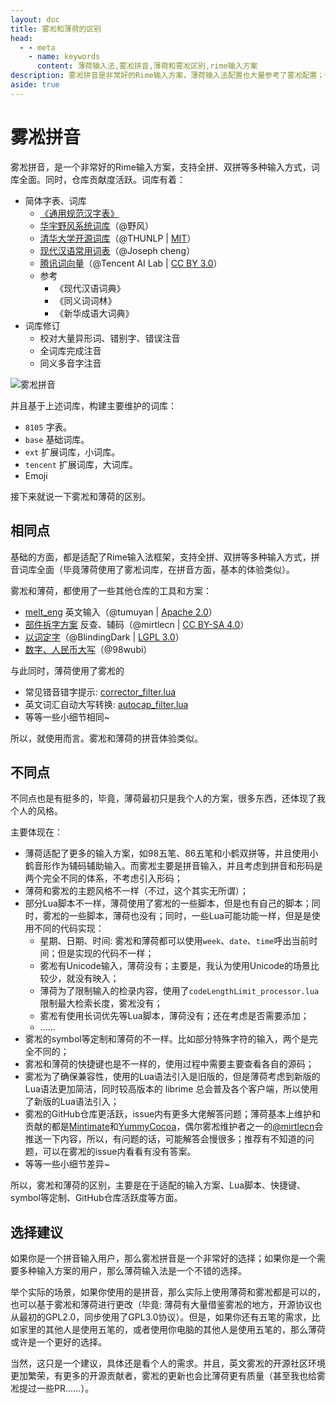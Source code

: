 ```yaml
---
layout: doc
title: 雾凇和薄荷的区别
head:
  - - meta
    - name: keywords
      content: 薄荷输入法,雾凇拼音,薄荷和雾凇区别,rime输入方案
description: 雾凇拼音是非常好的Rime输入方案，薄荷输入法配置也大量参考了雾凇配置；但是，雾凇拼音和薄荷输入方案配置，具体有什么区别呢？
aside: true
---
```

# 雾凇拼音
雾凇拼音，是一个非常好的Rime输入方案，支持全拼、双拼等多种输入方式，词库全面。同时，仓库贡献度活跃。词库有着：
- 简体字表、词库
    -   [《通用规范汉字表》](https://github.com/iDvel/The-Table-of-General-Standard-Chinese-Characters)
    -   [华宇野风系统词库](http://bbs.pinyin.thunisoft.com/forum.php?mod=viewthread&tid=30049)（@野风）
    -   [清华大学开源词库](https://github.com/thunlp/THUOCL)（@THUNLP | [MIT](https://github.com/thunlp/THUOCL/blob/master/LICENSE)）
    -   [现代汉语常用词表](https://gist.github.com/indiejoseph/eae09c673460aa0b56db)（@Joseph cheng）
    -   [腾讯词向量](https://ai.tencent.com/ailab/nlp/en/download.html)（@Tencent AI Lab | [CC BY 3.0](https://creativecommons.org/licenses/by/3.0/)）
    -   参考
        -   《现代汉语词典》
        -   《同义词词林》
        -   《新华成语大词典》
- 词库修订
    - 校对大量异形词、错别字、错误注音
    - 全词库完成注音
    - 同义多音字注音

![雾凇拼音](/image/demo/demoOfRimeIce.webp)

并且基于上述词库，构建主要维护的词库：
- `8105` 字表。
- `base` 基础词库。
- `ext` 扩展词库，小词库。
- `tencent` 扩展词库，大词库。
- Emoji

接下来就说一下雾凇和薄荷的区别。

## 相同点
基础的方面，都是适配了Rime输入法框架，支持全拼、双拼等多种输入方式，拼音词库全面（毕竟薄荷使用了雾凇词库，在拼音方面，基本的体验类似）。

雾凇和薄荷，都使用了一些其他仓库的工具和方案：
- [melt_eng](https://github.com/tumuyan/rime-melt) 英文输入（@tumuyan | [Apache 2.0](https://github.com/tumuyan/rime-melt/blob/master/LICENSE)）
- [部件拆字方案](https://github.com/mirtlecn/rime-radical-pinyin) 反查、辅码（@mirtlecn | [CC BY-SA 4.0](https://github.com/mirtlecn/rime-radical-pinyin/blob/master/LICENSE)）
- [以词定字](https://github.com/BlindingDark/rime-lua-select-character)（@BlindingDark | [LGPL 3.0](https://github.com/BlindingDark/rime-lua-select-character/blob/master/LICENSE)）
- [数字、人民币大写](https://github.com/yanhuacuo/98wubi/blob/master/lua/number.lua)（@98wubi）

与此同时，薄荷使用了雾凇的
- 常见错音错字提示: [corrector_filter.lua](https://github.com/Mintimate/oh-my-rime/blob/main/lua/corrector_filter.lua)
- 英文词汇自动大写转换: [autocap_filter.lua](https://github.com/Mintimate/oh-my-rime/blob/main/lua/autocap_filter.lua)
- 等等一些小细节相同~

所以，就使用而言。雾凇和薄荷的拼音体验类似。

## 不同点
不同点也是有挺多的，毕竟，薄荷最初只是我个人的方案，很多东西，还体现了我个人的风格。

主要体现在：
- 薄荷适配了更多的输入方案，如98五笔、86五笔和小鹤双拼等，并且使用小鹤音形作为辅码辅助输入。而雾凇主要是拼音输入，并且考虑到拼音和形码是两个完全不同的体系，不考虑引入形码；
- 薄荷和雾凇的主题风格不一样（不过，这个其实无所谓）；
- 部分Lua脚本不一样，薄荷使用了雾凇的一些脚本，但是也有自己的脚本；同时，雾凇的一些脚本，薄荷也没有；同时，一些Lua可能功能一样，但是是使用不同的代码实现：
  - 星期、日期、时间: 雾凇和薄荷都可以使用`week`、`date`、`time`呼出当前时间；但是实现的代码不一样；
  - 雾凇有Unicode输入，薄荷没有；主要是，我认为使用Unicode的场景比较少，就没有映入；
  - 薄荷为了限制输入的检录内容，使用了`codeLengthLimit_processor.lua`限制最大检索长度，雾凇没有；
  - 雾凇有使用长词优先等Lua脚本，薄荷没有；还在考虑是否需要添加；
  - ……
- 雾凇的symbol等定制和薄荷的不一样。比如部分特殊字符的输入，两个是完全不同的；
- 雾凇和薄荷的快捷键也是不一样的，使用过程中需要主要查看各自的源码；
- 雾凇为了确保兼容性，使用的Lua语法引入是旧版的，但是薄荷考虑到新版的Lua语法更加简洁，同时较高版本的 librime 总会普及各个客户端，所以使用了新版的Lua语法引入；
- 雾凇的GitHub仓库更活跃，issue内有更多大佬解答问题；薄荷基本上维护和贡献的都是[Mintimate](https://github.com/Mintimate)和[YummyCocoa](https://github.com/YummyCocoa)，偶尔雾凇维护者之一的[@mirtlecn](https://github.com/mirtlecn)会推送一下内容，所以，有问题的话，可能解答会慢很多；推荐有不知道的问题，可以在雾凇的issue内看看有没有答案。
- 等等一些小细节差异~

所以，雾凇和薄荷的区别，主要是在于适配的输入方案、Lua脚本、快捷键、symbol等定制、GitHub仓库活跃度等方面。

## 选择建议
如果你是一个拼音输入用户，那么雾凇拼音是一个非常好的选择；如果你是一个需要多种输入方案的用户，那么薄荷输入法是一个不错的选择。

举个实际的场景，如果你使用的是拼音，那么实际上使用薄荷和雾凇都是可以的，也可以基于雾凇和薄荷进行更改（毕竟: 薄荷有大量借鉴雾凇的地方，开源协议也从最初的GPL2.0，同步使用了GPL3.0协议）。但是，如果你还有五笔的需求，比如家里的其他人是使用五笔的，或者使用你电脑的其他人是使用五笔的，那么薄荷或许是一个更好的选择。

当然，这只是一个建议，具体还是看个人的需求。并且，英文雾凇的开源社区环境更加繁荣，有更多的开源贡献者，雾凇的更新也会比薄荷更有质量（甚至我也给雾凇提过一些PR……）。